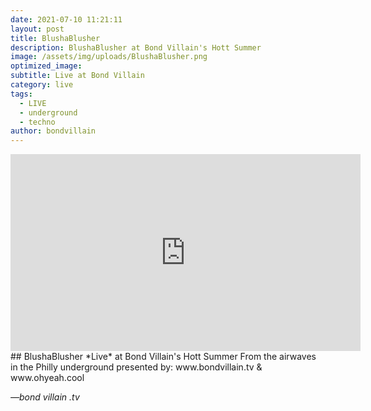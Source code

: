 ```yaml
---
date: 2021-07-10 11:21:11
layout: post
title: BlushaBlusher
description: BlushaBlusher at Bond Villain's Hott Summer
image: /assets/img/uploads/BlushaBlusher.png
optimized_image:
subtitle: Live at Bond Villain
category: live
tags:
  - LIVE
  - underground
  - techno
author: bondvillain
---
```

<iframe width="560" height="315" src="https://www.youtube-nocookie.com/embed/Uj6tjOfy-z8" title="YouTube video player" frameborder="0" allow="accelerometer; autoplay; clipboard-write; encrypted-media; gyroscope; picture-in-picture" allowfullscreen></iframe>
## BlushaBlusher *Live* at Bond Villain's Hott Summer
From the airwaves in the Philly underground
presented by:
www.bondvillain.tv
&
www.ohyeah.cool

<cite>&mdash;bond villain .tv</cite>
